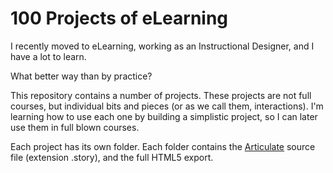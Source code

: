 # 100 Projects of eLearning

I recently moved to eLearning, working as an Instructional Designer, and I have a lot to learn.

What better way than by practice?

This repository contains a number of projects. These projects are not full courses, but individual bits and pieces (or as we call them, interactions). I'm learning how to use each one by building a simplistic project, so I can later use them in full blown courses. 

Each project has its own folder. Each folder contains the [Articulate](https://360.articulate.com) source file (extension .story), and the full HTML5 export.
